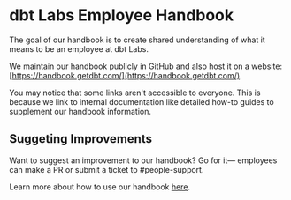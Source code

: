 # dbt Labs Employee Handbook

The goal of our handbook is to create shared understanding of what it means to be an employee at dbt Labs.

We maintain our handbook publicly in GitHub and also host it on a website: [https://handbook.getdbt.com/](https://handbook.getdbt.com/). 

You may notice that some links aren't accessible to everyone. This is because we link to internal documentation like detailed how-to guides to supplement our handbook information.

## Suggeting Improvements

Want to suggest an improvement to our handbook? Go for it— employees can make a PR or submit a ticket to #people-support.

Learn more about how to use our handbook [here](https://www.notion.so/Employee-Handbook-Overview-f0b1099a6e864853915deff0eae4013e).

